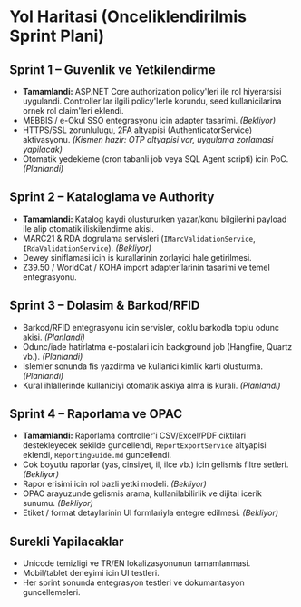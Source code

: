 # Yol Haritasi (Onceliklendirilmis Sprint Plani)

## Sprint 1 – Guvenlik ve Yetkilendirme
- **Tamamlandi:** ASP.NET Core authorization policy'leri ile rol hiyerarsisi uygulandi. Controller'lar ilgili policy'lerle korundu, seed kullanicilarina ornek rol claim'leri eklendi.
- MEBBIS / e-Okul SSO entegrasyonu icin adapter tasarimi. _(Bekliyor)_
- HTTPS/SSL zorunlulugu, 2FA altyapisi (AuthenticatorService) aktivasyonu. _(Kismen hazir: OTP altyapisi var, uygulama zorlamasi yapilacak)_
- Otomatik yedekleme (cron tabanli job veya SQL Agent scripti) icin PoC. _(Planlandi)_

## Sprint 2 – Kataloglama ve Authority
- **Tamamlandi:** Katalog kaydi olustururken yazar/konu bilgilerini payload ile alip otomatik iliskilendirme akisi.
- MARC21 & RDA dogrulama servisleri (`IMarcValidationService`, `IRdaValidationService`). _(Bekliyor)_
- Dewey siniflamasi icin is kurallarinin zorlayici hale getirilmesi.
- Z39.50 / WorldCat / KOHA import adapter'larinin tasarimi ve temel entegrasyonu.

## Sprint 3 – Dolasim & Barkod/RFID
- Barkod/RFID entegrasyonu icin servisler, coklu barkodla toplu odunc akisi. _(Planlandi)_
- Odunc/iade hatirlatma e-postalari icin background job (Hangfire, Quartz vb.). _(Planlandi)_
- Islemler sonunda fis yazdirma ve kullanici kimlik karti olusturma. _(Planlandi)_
- Kural ihlallerinde kullaniciyi otomatik askiya alma is kurali. _(Planlandi)_

## Sprint 4 – Raporlama ve OPAC
- **Tamamlandi:** Raporlama controller'i CSV/Excel/PDF ciktilari destekleyecek sekilde guncellendi, `ReportExportService` altyapisi eklendi, `ReportingGuide.md` guncellendi.
- Cok boyutlu raporlar (yas, cinsiyet, il, ilce vb.) icin gelismis filtre setleri. _(Bekliyor)_
- Rapor erisimi icin rol bazli yetki modeli. _(Bekliyor)_
- OPAC arayuzunde gelismis arama, kullanilabilirlik ve dijital icerik sunumu. _(Bekliyor)_
- Etiket / format detaylarinin UI formlariyla entegre edilmesi. _(Bekliyor)_

## Surekli Yapilacaklar
- Unicode temizligi ve TR/EN lokalizasyonunun tamamlanmasi.
- Mobil/tablet deneyimi icin UI testleri.
- Her sprint sonunda entegrasyon testleri ve dokumantasyon guncellemeleri.
